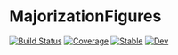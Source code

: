 # MajorizationFigures

[![Build Status](https://github.com/ericphanson/MajorizationFigures.jl/workflows/CI/badge.svg)](https://github.com/ericphanson/MajorizationFigures.jl/actions)
[![Coverage](https://codecov.io/gh/ericphanson/MajorizationFigures.jl/branch/master/graph/badge.svg)](https://codecov.io/gh/ericphanson/MajorizationFigures.jl)
[![Stable](https://img.shields.io/badge/docs-stable-blue.svg)](https://ericphanson.github.io/MajorizationFigures.jl/stable)
[![Dev](https://img.shields.io/badge/docs-dev-blue.svg)](https://ericphanson.github.io/MajorizationFigures.jl/dev)
